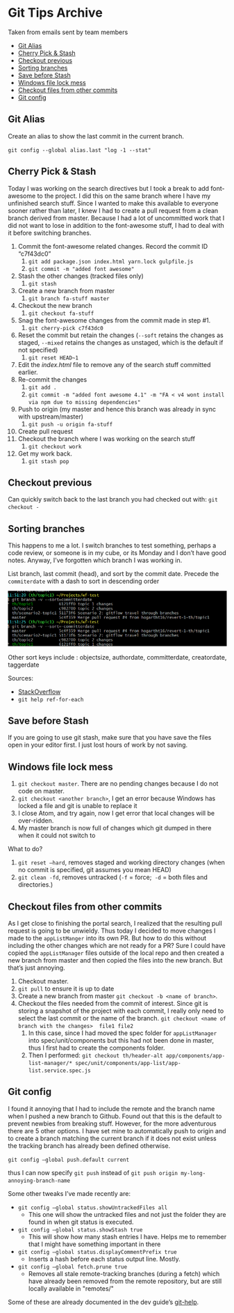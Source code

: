 # Git Tips Archive

Taken from emails sent by team members

- [Git Alias](#git-alias)
- [Cherry Pick & Stash](#cherry-pick--stash)
- [Checkout previous](#checkout-previous)
- [Sorting branches](#sorting-branches)
- [Save before Stash](#save-before-stash)
- [Windows file lock mess](#windows-file-lock-mess)
- [Checkout files from other commits](#checkout-files-from-other-commits)
- [Git config](#git-config)


## Git Alias

Create an alias to show the last commit in the current branch.

`git config --global alias.last "log -1 --stat"`


## Cherry Pick & Stash

Today I was working on the search directives but I took a break to add font-awesome to the project. I did this on the same branch where I have my unfinished search stuff. Since I wanted to make this available to everyone sooner rather than later, I knew I had to create a pull request from a clean branch derived from master.  Because I had a lot of uncommitted work that I did not want to lose in addition to the font-awesome stuff, I had to deal with it before switching branches.


1.  Commit the font-awesome related changes. Record the commit ID “c7f43dc0”
    1.  `git add package.json index.html yarn.lock gulpfile.js`
    1.  `git commit -m "added font awesome"`
1.  Stash the other changes (tracked files only)
    1.  `git stash`
1.  Create a new branch from master
    1.  `git branch fa-stuff master`
1.  Checkout the new branch
    1.  `git checkout fa-stuff`
1.  Snag the font-awesome changes from the commit made in step \#1.
    1.  `git cherry-pick c7f43dc0`
1.  Reset the commit but retain the changes (`--soft` retains the changes as staged, `--mixed` retains the changes as unstaged, which is the default if not specified)
    1.  `git reset HEAD~1`
1.  Edit the _index.html_ file to remove any of the search stuff committed earlier.
1.  Re-commit the changes
    1.  `git add .`
    1.  `git commit -m "added font awesome 4.1" -m "FA < v4 wont install via npm due to missing dependencies"`
1.  Push to origin (my master and hence this branch was already in sync with upstream/master)
    1.  `git push -u origin fa-stuff`
1.  Create pull request
1.  Checkout the branch where I was working on the search stuff
    1.  `git checkout work`
1.  Get my work back.
    1.  `git stash pop`

## Checkout previous

Can quickly switch back to the last branch you had checked out with: `git checkout -`

## Sorting branches

This happens to me a lot. I switch branches to test something, perhaps a code review, or someone is in my cube, or its Monday and I don’t have good notes. Anyway, I’ve forgotten which branch I was working in.

List branch, last commit (head), and sort by the commit date. Precede the `commiterdate` with a dash to sort in descending order

![sb](./images/git-tip-sort-branch.png)

Other sort keys include : objectsize, authordate, committerdate, creatordate, taggerdate

Sources:
*   [StackOverflow](https://stackoverflow.com/questions/5188320/how-can-i-get-a-list-of-git-branches-ordered-by-most-recent-commit#5188364)
*   `git help ref-for-each`

## Save before Stash

If you are going to use git stash, make sure that you have save the files open in your editor first. I just lost hours of work by not saving.

## Windows file lock mess

1.  `git checkout master`. There are no pending changes because I do not code on master.
1.  `git checkout <another branch>`, I get an error because Windows has locked a file and git is unable to replace it
1.  I close Atom, and try again, now I get error that local changes will be over-ridden.
1.  My master branch is now full of changes which git dumped in there when it could not switch to <another branch>


What to do?

1.  `git reset –hard`, removes staged and working directory changes (when no commit is specified, git assumes you mean HEAD)
1.  `git clean -fd`, removes untracked  (`-f` = force;` -d` = both files and directories.)

## Checkout files from other commits

As I get close to finishing the portal search, I realized that the resulting pull request is going to be unwieldy. Thus today I decided to move changes I made to the `appListManger` into its own PR.  But how to do this without including the other changes which are not ready for a PR? Sure I could have copied the `appListManager` files outside of the local repo and then created a new branch from master and then copied the files into the new branch. But that’s just annoying.

1.  Checkout master.
2.  `git pull` to ensure it is up to date
3.  Create a new branch from master `git checkout -b <name of branch>`.
4.  Checkout the files needed from the commit of interest. Since git is storing a snapshot of the project with each commit, I really only need to select the last commit or the name of the branch. `git checkout <name of branch with the changes>  file1 file2`
    1.  In this case, since I had moved the spec folder for `appListManager` into spec/unit/components but this had not been done in master, thus I first had to create the components folder.
    1.  Then I performed: `git checkout th/header-alt app/components/app-list-manager/* spec/unit/components/app-list/app-list.service.spec.js`

## Git config

I found it annoying that I had to include the remote and the branch name when I pushed a new branch to Github. Found out that this is the default to prevent newbies from breaking stuff. However, for the more adventurous there are 5 other options. I have set mine to automatically push to origin and to create a branch matching the current branch if it does not exist unless the tracking branch has already been defined otherwise.

`git config –global push.default current`

thus I can now specify `git push` instead of `git push origin my-long-annoying-branch-name`

Some other tweaks I’ve made recently are:

*   `git config –global status.showUntrackedFiles all`
    *   This one will show the untracked files and not just the folder they are found in when git status is executed.
*   `git config –global status.showStash true`
    *   This will show how many stash entries I have. Helps me to remember that I might have something important in there
*   `git config –global status.displayCommentPrefix true`
    *   Inserts a hash before each status output line. Mostly.
*   `git config –global fetch.prune true`
    *   Removes all stale remote-tracking branches (during a fetch) which have already been removed from the remote repository, but are still locally available in "remotes/"

Some of these are already documented in the dev guide’s [git-help](./git-help.md).
